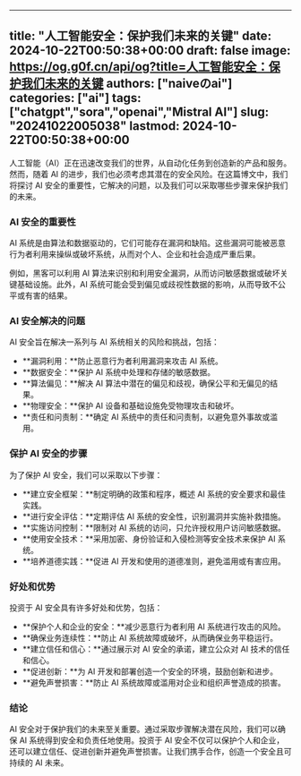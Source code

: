 
---
title: "人工智能安全：保护我们未来的关键"
date: 2024-10-22T00:50:38+00:00
draft: false
image: https://og.g0f.cn/api/og?title=人工智能安全：保护我们未来的关键
authors: ["naiveのai"]
categories: ["ai"]
tags: ["chatgpt","sora","openai","Mistral AI"]
slug: "20241022005038"
lastmod: 2024-10-22T00:50:38+00:00
---
人工智能（AI）正在迅速改变我们的世界，从自动化任务到创造新的产品和服务。然而，随着 AI 的进步，我们也必须考虑其潜在的安全风险。在这篇博文中，我们将探讨 AI 安全的重要性，它解决的问题，以及我们可以采取哪些步骤来保护我们的未来。

### AI 安全的重要性

AI 系统是由算法和数据驱动的，它们可能存在漏洞和缺陷。这些漏洞可能被恶意行为者利用来操纵或破坏系统，从而对个人、企业和社会造成严重后果。

例如，黑客可以利用 AI 算法来识别和利用安全漏洞，从而访问敏感数据或破坏关键基础设施。此外，AI 系统可能会受到偏见或歧视性数据的影响，从而导致不公平或有害的结果。

### AI 安全解决的问题

AI 安全旨在解决一系列与 AI 系统相关的风险和挑战，包括：

- **漏洞利用：**防止恶意行为者利用漏洞来攻击 AI 系统。
- **数据安全：**保护 AI 系统中处理和存储的敏感数据。
- **算法偏见：**解决 AI 算法中潜在的偏见和歧视，确保公平和无偏见的结果。
- **物理安全：**保护 AI 设备和基础设施免受物理攻击和破坏。
- **责任和问责制：**确定 AI 系统中的责任和问责制，以避免意外事故或滥用。

### 保护 AI 安全的步骤

为了保护 AI 安全，我们可以采取以下步骤：

- **建立安全框架：**制定明确的政策和程序，概述 AI 系统的安全要求和最佳实践。
- **进行安全评估：**定期评估 AI 系统的安全性，识别漏洞并实施补救措施。
- **实施访问控制：**限制对 AI 系统的访问，只允许授权用户访问敏感数据。
- **使用安全技术：**采用加密、身份验证和入侵检测等安全技术来保护 AI 系统。
- **培养道德实践：**促进 AI 开发和使用的道德准则，避免滥用或有害应用。

### 好处和优势

投资于 AI 安全具有许多好处和优势，包括：

- **保护个人和企业的安全：**减少恶意行为者利用 AI 系统进行攻击的风险。
- **确保业务连续性：**防止 AI 系统故障或破坏，从而确保业务平稳运行。
- **建立信任和信心：**通过展示对 AI 安全的承诺，建立公众对 AI 技术的信任和信心。
- **促进创新：**为 AI 开发和部署创造一个安全的环境，鼓励创新和进步。
- **避免声誉损害：**防止 AI 系统故障或滥用对企业和组织声誉造成的损害。

### 结论

AI 安全对于保护我们的未来至关重要。通过采取步骤解决潜在风险，我们可以确保 AI 系统得到安全和负责任地使用。投资于 AI 安全不仅可以保护个人和企业，还可以建立信任、促进创新并避免声誉损害。让我们携手合作，创造一个安全且可持续的 AI 未来。
